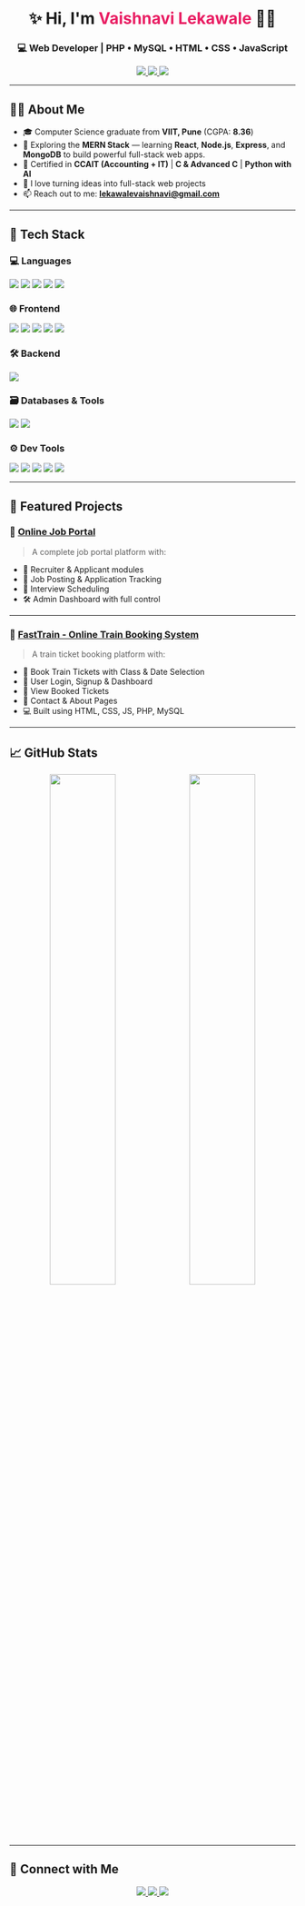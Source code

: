 <h1 align="center">✨ Hi, I'm <span style="color:#e91e63">Vaishnavi Lekawale</span> 👩‍💻</h1>
<h3 align="center">💻 Web Developer | PHP • MySQL • HTML • CSS • JavaScript</h3>

<p align="center">
  <a href="mailto:lekawalevaishnavi@gmail.com">
    <img src="https://img.shields.io/badge/Gmail-D14836?style=for-the-badge&logo=gmail&logoColor=white" />
  </a>
  <a href="https://www.linkedin.com/in/vaishnavi-lekawale-145510371" target="_blank">
    <img src="https://img.shields.io/badge/LinkedIn-0A66C2?style=for-the-badge&logo=linkedin&logoColor=white" />
  </a>
  <a href="https://github.com/vaishnavilekawale" target="_blank">
    <img src="https://img.shields.io/badge/GitHub-171515?style=for-the-badge&logo=github&logoColor=white" />
  </a>
</p>

---

## 🧑‍💼 About Me

- 🎓 Computer Science graduate from **VIIT, Pune** (CGPA: **8.36**)
- 🚀 Exploring the **MERN Stack** — learning **React**, **Node.js**, **Express**, and **MongoDB** to build powerful full-stack web apps.
- 📜 Certified in **CCAIT (Accounting + IT)** | **C & Advanced C** | **Python with AI**
- 💬 I love turning ideas into full-stack web projects
- 📫 Reach out to me: **lekawalevaishnavi@gmail.com**

---

## 🚀 Tech Stack

### 💻 Languages  
<p>
  <img src="https://img.shields.io/badge/C-00599C?style=for-the-badge&logo=c&logoColor=white" />
  <img src="https://img.shields.io/badge/C++-00599C?style=for-the-badge&logo=c%2B%2B&logoColor=white" />
  <img src="https://img.shields.io/badge/Python-3670A0?style=for-the-badge&logo=python&logoColor=white" />
  <img src="https://img.shields.io/badge/JavaScript-F7DF1E?style=for-the-badge&logo=javascript&logoColor=black" />
  <img src="https://img.shields.io/badge/SQL-003B57?style=for-the-badge&logo=mysql&logoColor=white" />
</p>

### 🌐 Frontend  
<p>
  <img src="https://img.shields.io/badge/HTML-E34F26?style=for-the-badge&logo=html5&logoColor=white" />
  <img src="https://img.shields.io/badge/CSS-1572B6?style=for-the-badge&logo=css3&logoColor=white" />
  <img src="https://img.shields.io/badge/JavaScript-F0DB4F?style=for-the-badge&logo=javascript&logoColor=black" />
  <img src="https://img.shields.io/badge/React-20232A?style=for-the-badge&logo=react&logoColor=61DAFB" />
  <img src="https://img.shields.io/badge/Tailwind_CSS-38B2AC?style=for-the-badge&logo=tailwind-css&logoColor=white" />
</p>

### 🛠 Backend  
<p>
  <img src="https://img.shields.io/badge/PHP-8892BF?style=for-the-badge&logo=php&logoColor=white" />
</p>

### 🗃️ Databases & Tools  
<p>
  <img src="https://img.shields.io/badge/MySQL-00758F?style=for-the-badge&logo=mysql&logoColor=white" />
  <img src="https://img.shields.io/badge/phpMyAdmin-6C78AF?style=for-the-badge&logo=php&logoColor=white" />
</p>

### ⚙️ Dev Tools  
<p>
  <img src="https://img.shields.io/badge/XAMPP-FB7A24?style=for-the-badge&logo=xampp&logoColor=white" />
  <img src="https://img.shields.io/badge/Git-F05032?style=for-the-badge&logo=git&logoColor=white" />
  <img src="https://img.shields.io/badge/GitHub-171515?style=for-the-badge&logo=github&logoColor=white" />
  <img src="https://img.shields.io/badge/VS Code-007ACC?style=for-the-badge&logo=visualstudiocode&logoColor=white" />
  <img src="https://img.shields.io/badge/Windows-00ADEF?style=for-the-badge&logo=windows&logoColor=white" />
</p>

---

## 🌟 Featured Projects

### 🔹 [Online Job Portal](https://github.com/vaishnavilekawale/Online-Job-Portal)
> A complete job portal platform with:
- 👥 Recruiter & Applicant modules  
- 📝 Job Posting & Application Tracking  
- 📅 Interview Scheduling  
- 🛠 Admin Dashboard with full control  

---

### 🔹 [FastTrain - Online Train Booking System](https://github.com/vaishnavilekawale/FastTrain)
> A train ticket booking platform with:
- 🚆 Book Train Tickets with Class & Date Selection  
- 👤 User Login, Signup & Dashboard  
- 🎫 View Booked Tickets  
- 📩 Contact & About Pages  
- 💻 Built using HTML, CSS, JS, PHP, MySQL  

---

## 📈 GitHub Stats

<p align="center">
  <img src="https://github-readme-stats.vercel.app/api?username=vaishnavilekawale&show_icons=true&theme=radical&hide=contribs&count_private=true" width="48%" />
  <img src="https://github-readme-streak-stats.herokuapp.com?user=vaishnavilekawale&theme=radical" width="48%" />
</p>

---

## 🤝 Connect with Me

<p align="center">
  <a href="mailto:lekawalevaishnavi@gmail.com">
    <img src="https://img.shields.io/badge/Gmail-D14836?style=for-the-badge&logo=gmail&logoColor=white"/>
  </a>
  <a href="https://www.linkedin.com/in/vaishnavi-lekawale-145510371" target="_blank">
    <img src="https://img.shields.io/badge/LinkedIn-0A66C2?style=for-the-badge&logo=linkedin&logoColor=white"/>
  </a>
  <a href="https://github.com/vaishnavilekawale" target="_blank">
    <img src="https://img.shields.io/badge/GitHub-171515?style=for-the-badge&logo=github&logoColor=white"/>
  </a>
</p>
